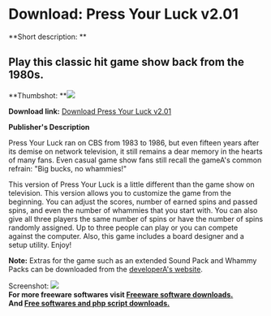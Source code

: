 # Download: Press Your Luck v2.01

**Short description: **

## Play this classic hit game show back from the 1980s.

  
**Thumbshot: **![](http://www.freewarefiles.com/screenshot/pressyourluck_md.jpg)   
  
**Download link:** [Download Press Your Luck v2.01](http://freesoftwares.boysofts.com/Press-Your-Luck-V_program_21039.html)  
  

**Publisher's Description**  
  

Press Your Luck ran on CBS from 1983 to 1986, but even fifteen years after its
demise on network television, it still remains a dear memory in the hearts of
many fans. Even casual game show fans still recall the gameA's common refrain:
"Big bucks, no whammies!"

This version of Press Your Luck is a little different than the game show on
television. This version allows you to customize the game from the beginning.
You can adjust the scores, number of earned spins and passed spins, and even
the number of whammies that you start with. You can also give all three
players the same number of spins or have the number of spins randomly
assigned. Up to three people can play or you can compete against the computer.
Also, this game includes a board designer and a setup utility. Enjoy!

**Note:** Extras for the game such as an extended Sound Pack and Whammy Packs can be downloaded from the [developerA's website](http://www.crossbearer.com/). 

  
  
Screenshot: ![](http://www.freewarefiles.com/screenshot/pressyourluck.jpg)  
**For more freeware softwares visit [Freeware software downloads.](http://freesoftwares.boysofts.com/)**   
**And [Free softwares and php script downloads.](http://www.boysofts.com/)**

